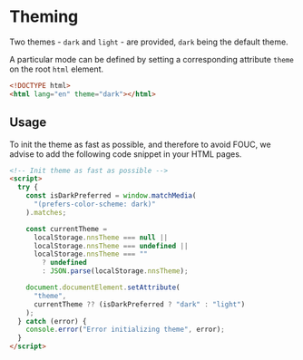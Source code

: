 # Theming

Two themes - `dark` and `light` - are provided, `dark` being the default theme.

A particular mode can be defined by setting a corresponding attribute `theme` on the root `html` element.

```html
<!DOCTYPE html>
<html lang="en" theme="dark"></html>
```

## Usage

To init the theme as fast as possible, and therefore to avoid FOUC, we advise to add the following code snippet in your HTML pages.

```html
<!-- Init theme as fast as possible -->
<script>
  try {
    const isDarkPreferred = window.matchMedia(
      "(prefers-color-scheme: dark)"
    ).matches;

    const currentTheme =
      localStorage.nnsTheme === null ||
      localStorage.nnsTheme === undefined ||
      localStorage.nnsTheme === ""
        ? undefined
        : JSON.parse(localStorage.nnsTheme);

    document.documentElement.setAttribute(
      "theme",
      currentTheme ?? (isDarkPreferred ? "dark" : "light")
    );
  } catch (error) {
    console.error("Error initializing theme", error);
  }
</script>
```